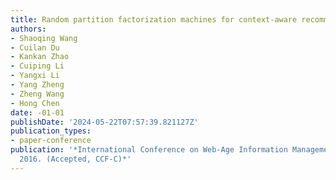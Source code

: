 ```yaml
---
title: Random partition factorization machines for context-aware recommendations
authors:
- Shaoqing Wang
- Cuilan Du
- Kankan Zhao
- Cuiping Li
- Yangxi Li
- Yang Zheng
- Zheng Wang
- Hong Chen
date: -01-01
publishDate: '2024-05-22T07:57:39.821127Z'
publication_types:
- paper-conference
publication: '*International Conference on Web-Age Information Management (WAIM),
  2016. (Accepted, CCF-C)*'
---
```

